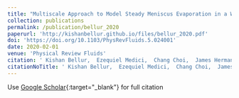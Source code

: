 ```yaml
---
title: "Multiscale Approach to Model Steady Meniscus Evaporation in a Wetting Fluid"
collection: publications
permalink: /publication/bellur_2020
paperurl: 'http://kishanbellur.github.io/files/bellur_2020.pdf'
doi: 'https://doi.org/10.1103/PhysRevFluids.5.024001'
date: 2020-02-01
venue: 'Physical Review Fluids'
citation: ' Kishan Bellur,  Ezequiel Medici,  Chang Choi,  James Hermanson,  Jeffrey Allen, &quot;Multiscale Approach to Model Steady Meniscus Evaporation in a Wetting Fluid.&quot; <i>Physical Review Fluids</i>, 2020.'
citationNoTitle: ' Kishan Bellur,  Ezequiel Medici,  Chang Choi,  James Hermanson,  Jeffrey Allen,  <i>Physical Review Fluids</i>, 2020.'
---
```

Use [Google Scholar](https://scholar.google.com/scholar?q=Multiscale+Approach+to+Model+Steady+Meniscus+Evaporation+in+a+Wetting+Fluid){:target="_blank"} for full citation
